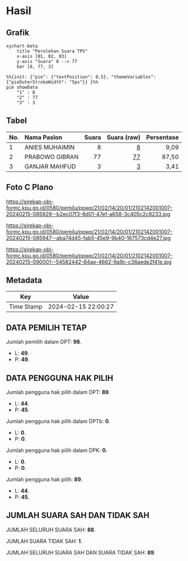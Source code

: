 # Hasil

## Grafik

```mermaid
xychart-beta
    title "Perolehan Suara TPS"
    x-axis [01, 02, 03]
    y-axis "Suara" 0 --> 77
    bar [8, 77, 3]
```

```mermaid
%%{init: {"pie": {"textPosition": 0.5}, "themeVariables": {"pieOuterStrokeWidth": "5px"}} }%%
pie showData
    "1" : 8
    "2" : 77
    "3" : 3
```

## Tabel

| No. | Nama Paslon    | Suara | Suara (raw) | Persentase |
|:--- |:-------------- | -----:| -----------:| ----------:|
| 1   | ANIES MUHAIMIN | 8     | [8][p-1]    | 9,09       |
| 2   | PRABOWO GIBRAN | 77    | [77][p-2]   | 87,50      |
| 3   | GANJAR MAHFUD  | 3     | [3][p-3]    | 3,41       |


[p-1]: https://github.com/gigit-pemilu/pemilu-2024-21-kepulauan-riau/blob/main/pilpres/hitung-suara/sub/21-kepulauan-riau/sub/02-karimun/sub/14-sugie-besar/sub/2001-sugie/sub/007-tps/sub/paslon-1.txt
[p-2]: https://github.com/gigit-pemilu/pemilu-2024-21-kepulauan-riau/blob/main/pilpres/hitung-suara/sub/21-kepulauan-riau/sub/02-karimun/sub/14-sugie-besar/sub/2001-sugie/sub/007-tps/sub/paslon-2.txt
[p-3]: https://github.com/gigit-pemilu/pemilu-2024-21-kepulauan-riau/blob/main/pilpres/hitung-suara/sub/21-kepulauan-riau/sub/02-karimun/sub/14-sugie-besar/sub/2001-sugie/sub/007-tps/sub/paslon-3.txt

## Foto C Plano

https://sirekap-obj-formc.kpu.go.id/0580/pemilu/ppwp/21/02/14/20/01/2102142001007-20240215-085929--b2ec07f3-8d01-47ef-a658-3c405c2c8233.jpg

https://sirekap-obj-formc.kpu.go.id/0580/pemilu/ppwp/21/02/14/20/01/2102142001007-20240215-085947--aba74d45-fab5-45e9-9b40-167573cd4e27.jpg

https://sirekap-obj-formc.kpu.go.id/0580/pemilu/ppwp/21/02/14/20/01/2102142001007-20240215-090001--54582442-84ae-4662-9a9c-c36aede2f41e.jpg


## Metadata

| Key        | Value               |
| ---------- | ------------------- |
| Time Stamp | 2024-02-15 22:00:27 |


## DATA PEMILIH TETAP

Jumlah pemilih dalam DPT: **98**.
 * L: **49**.
 * P: **49**.

## DATA PENGGUNA HAK PILIH

Jumlah pengguna hak pilih dalam DPT: **89**.
 * L: **44**.
 * P: **45**.

Jumlah pengguna hak pilih dalam DPTb: **0**.
 * L: **0**.
 * P: **0**.

Jumlah pengguna hak pilih dalam DPK: **0**.
 * L: **0**.
 * P: **0**.

Jumlah pengguna hak pilih: **89**.
 * L: **44**.
 * P: **45**.

## JUMLAH SUARA SAH DAN TIDAK SAH

JUMLAH SELURUH SUARA SAH: **88**.

JUMLAH SUARA TIDAK SAH: **1**.

JUMLAH SELURUH SUARA SAH DAN SUARA TIDAK SAH: **89**.


